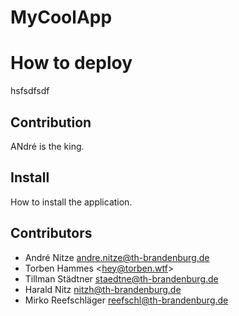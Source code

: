 # MyCoolApp

# How to deploy
hsfsdfsdf

## Contribution
ANdré is the king.

## Install
How to install the application.

## Contributors

* André Nitze <andre.nitze@th-brandenburg.de>
* Torben Hammes <[hey@torben.wtf](mailto:hey@torben.wtf)>
* Tillman Städtner <staedtne@th-brandenburg.de>
* Harald Nitz <nitzh@th-brandenburg.de>
* Mirko Reefschläger <reefschl@th-brandenburg.de>
